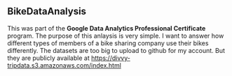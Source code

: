 ## BikeDataAnalysis
This was part of the <b>Google Data Analytics Professional Certificate</b> program. The purpose of this anlaysis is very simple. I want to answer how different types of members of a bike sharing company use their bikes differently.
The datasets are too big to upload to github for my account. But they are publicly available at https://divvy-tripdata.s3.amazonaws.com/index.html
